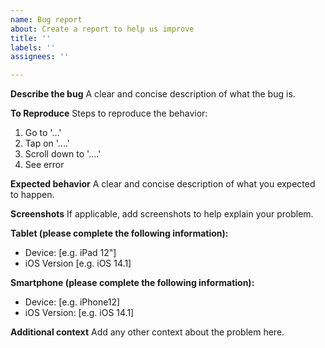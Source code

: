 ```yaml
---
name: Bug report
about: Create a report to help us improve
title: ''
labels: ''
assignees: ''

---
```


**Describe the bug**
A clear and concise description of what the bug is.

**To Reproduce**
Steps to reproduce the behavior:
1. Go to '...'
2. Tap on '....'
3. Scroll down to '....'
4. See error

**Expected behavior**
A clear and concise description of what you expected to happen.

**Screenshots**
If applicable, add screenshots to help explain your problem.

**Tablet (please complete the following information):**
 - Device: [e.g. iPad 12"]
 - iOS Version [e.g. iOS 14.1]

**Smartphone (please complete the following information):**
 - Device: [e.g. iPhone12]
 - iOS Version: [e.g. iOS 14.1]

**Additional context**
Add any other context about the problem here.

